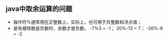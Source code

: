 ## java中取余运算的问题 ##
- 操作符%通常用在正整数上，实际上，也可用于负整数和浮点值；
- 是有被除数是负数时，余数才是负数， -7%3 = -1；  20%-13 = 7；  -26%-8 = -2
